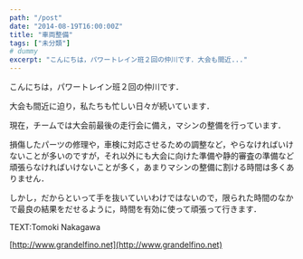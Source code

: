 ```yaml
---
path: "/post"
date: "2014-08-19T16:00:00Z"
title: "車両整備"
tags: ["未分類"]
# dummy
excerpt: "こんにちは，パワートレイン班２回の仲川です．大会も間近..."
---
```




[](19-1.jpg)

こんにちは，パワートレイン班２回の仲川です．

大会も間近に迫り，私たちも忙しい日々が続いています．

現在，チームでは大会前最後の走行会に備え，マシンの整備を行っています．

損傷したパーツの修理や，車検に対応させるための調整など，やらなければいけないことが多いのですが，それ以外にも大会に向けた準備や静的審査の準備など頑張らなければいけないことが多く，あまりマシンの整備に割ける時間は多くありません．

しかし，だからといって手を抜いていいわけではないので，限られた時間のなかで最良の結果をだせるように，時間を有効に使って頑張って行きます．

TEXT:Tomoki Nakagawa

[http://www.grandelfino.net](http://www.grandelfino.net)

